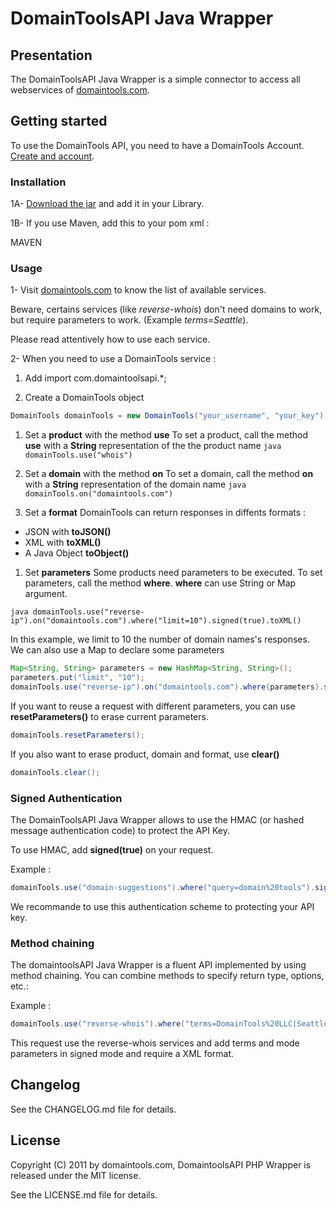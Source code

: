 # DomainToolsAPI Java Wrapper #

## Presentation ##

The DomainToolsAPI Java Wrapper is a simple connector to access all webservices of [domaintools.com](http://domaintools.com "domaintools.com").

## Getting started ##

To use the DomainTools API, you need to have a DomainTools Account. [Create and account](https://secure.domaintools.com/join/).

### Installation ###

1A- [Download the jar](http://domain.com/api-java/domaintools.api.client-1.0.0.jar) and add it in your Library.
 
1B- If you use Maven, add this to your pom xml :

MAVEN

### Usage ###

1- Visit [domaintools.com](http://www.domaintools.com/api/docs/products/) to know the list of available services.

Beware, certains services (like *reverse-whois*) don't need domains to work, but require parameters to work. (Example *terms=Seattle*). 

Please read attentively how to use each service.

2- When you need to use a DomainTools service :

1. Add import com.domaintoolsapi.*; 

1. Create a DomainTools object 

```java
DomainTools domainTools = new DomainTools("your_username", "your_key");
```

1. Set a **product** with the method **use**
To set a product, call the method **use** with a **String** representation of the the product name 
```java domainTools.use("whois")```

1. Set a **domain** with the method **on**
To set a domain, call the method **on** with a **String** representation of the domain name
```java domainTools.on("domaintools.com")```

1. Set a **format**
DomainTools can return responses in diffents formats :
* JSON with **toJSON()**
* XML with **toXML()**
* A Java Object **toObject()** 

1. Set **parameters**
Some products need parameters to be executed. To set parameters, call the method **where**.
**where** can use String or Map argument.

```java domainTools.use("reverse-ip").on("domaintools.com").where("limit=10").signed(true).toXML() ```

In this example, we limit to 10 the number of domain names's responses.
We can also use a Map to declare some parameters

```java 
Map<String, String> parameters = new HashMap<String, String>();
parameters.put("limit", "10");
domainTools.use("reverse-ip").on("domaintools.com").where(parameters).signed(true).toXML();
```

If you want to reuse a request with different parameters, you can use **resetParameters()** to erase current parameters.

```java 
domainTools.resetParameters();
```

If you also want to erase product, domain and format, use **clear()**

```java 
domainTools.clear();
```


### Signed Authentication ###

The DomainToolsAPI Java Wrapper allows to use the HMAC (or hashed message authentication code) to protect the API Key.

To use HMAC, add **signed(true)** on your request.

Example :

```java 
domainTools.use("domain-suggestions").where("query=domain%20tools").signed(true).toXML()
```

We recommande to use this authentication scheme to protecting your API key.


### Method chaining ###

The domaintoolsAPI Java Wrapper is a fluent API implemented by using method chaining.
You can combine methods to specify return type, options, etc.:

Example :

```java 
domainTools.use("reverse-whois").where("terms=DomainTools%20LLC|Seattle").where("mode=purchase").signed(true).toXML();
```
This request use the reverse-whois services and add terms and mode parameters in signed mode and require a XML format.

## Changelog ##

See the CHANGELOG.md file for details.

## License ##

Copyright (C) 2011 by domaintools.com, DomaintoolsAPI PHP Wrapper is released under the MIT license.

See the LICENSE.md file for details.


